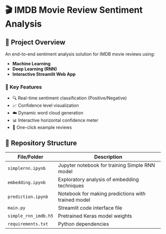 # 🎬 IMDB Movie Review Sentiment Analysis

## 🌟 Project Overview
An end-to-end sentiment analysis solution for IMDB movie reviews using:
- **Machine Learning**
- **Deep Learning (RNN)**
- **Interactive Streamlit Web App**

### 🚀 Key Features
- 🔍 Real-time sentiment classification (Positive/Negative)
- 📈 Confidence level visualization
- ☁️ Dynamic word cloud generation
- 📊 Interactive horizontal confidence meter
- 🎯 One-click example reviews

## 📂 Repository Structure

| File/Folder              | Description                                                      |
|--------------------------|------------------------------------------------------------------|
| `simplernn.ipynb`        | Jupyter notebook for training Simple RNN model                   |
| `embedding.ipynb`        | Exploratory analysis of embedding techniques                     |
| `prediction.ipynb`       | Notebook for making predictions with trained model               |
| `main.py`                | Streamlit code interface file                                    |
| `simple_rnn_imdb.h5`     | Pretrained Keras model weights                                   |
| `requirements.txt`       | Python dependencies                                              |

